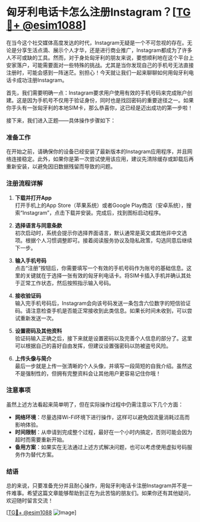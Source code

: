 # 匈牙利电话卡怎么注册Instagram？[[TG💪+ @esim1088](https://t.me/s/esim1088)]

在当今这个社交媒体高度发达的时代，Instagram无疑是一个不可忽视的存在。无论是分享生活点滴、展示个人才华，还是进行商业推广，Instagram都成为了许多人不可或缺的工具。然而，对于身处匈牙利的朋友来说，要想顺利地在这个平台上安家落户，可能需要面对一些特殊的挑战。尤其是当你发现自己的手机号无法直接注册时，可能会感到一阵迷茫。别担心！今天就让我们一起来聊聊如何用匈牙利电话卡成功注册Instagram。

首先，我们需要明确一点：Instagram要求用户使用有效的手机号码来完成账户创建。这是因为手机号不仅用于验证身份，同时也是找回密码的重要途径之一。如果你手头有一张匈牙利的本地SIM卡，那么恭喜你，这已经是迈出成功的第一步啦！

接下来，我们进入正题——具体操作步骤如下：

### 准备工作

在开始之前，请确保你的设备已经安装了最新版本的Instagram应用程序，并且网络连接稳定。此外，如果你是第一次尝试使用该应用，建议先清除缓存或卸载后再重新安装，以避免因旧数据残留而导致的问题。

### 注册流程详解

1. **下载并打开App**  
   打开手机上的App Store（苹果系统）或者Google Play商店（安卓系统），搜索“Instagram”，点击下载并安装。完成后，找到图标启动程序。

2. **选择语言与同意条款**  
   初次启动时，系统会提示你选择界面语言，默认通常是英文或其他非中文选项。根据个人习惯调整即可。接着阅读服务协议及隐私政策，勾选同意后继续下一步。

3. **输入手机号码**  
   点击“注册”按钮后，你需要填写一个有效的手机号码作为账号的基础信息。这里的关键就在于选择一张有效的匈牙利电话卡。将SIM卡插入手机并确认其处于正常工作状态，然后按照指示输入号码。

4. **接收验证码**  
   输入完手机号码后，Instagram会向该号码发送一条包含六位数字的短信验证码。请注意检查手机是否能正常接收到此类信息。如果长时间未收到，可以尝试重新发送一次。

5. **设置密码及其他资料**  
   验证码输入正确之后，接下来就是设置密码以及完善个人信息的部分了。这里可以根据自己的喜好自由发挥，但建议设置强密码以防被盗号风险。

6. **上传头像与简介**  
   最后一步就是上传一张清晰的个人头像，并填写一段简短的自我介绍。虽然这不是强制性的，但拥有完整资料会让其他用户更容易记住你哦！

### 注意事项

虽然上述方法看起来简单明了，但在实际操作过程中仍需注意以下几个方面：

- **网络环境**：尽量选择Wi-Fi环境下进行操作，这样可以避免因流量消耗过高而影响体验。
- **时间限制**：从申请到完成整个过程，最好在一个小时内搞定，否则可能会因为超时而需要重新开始。
- **备用方案**：如果实在无法通过上述方式解决问题，也可以考虑使用虚拟号码服务作为替代方案。

### 结语

总的来说，只要准备充分并且耐心操作，用匈牙利电话卡注册Instagram并不是一件难事。希望这篇文章能够帮助到正在为此苦恼的朋友们。如果你还有其他疑问，欢迎随时留言交流！

[[TG💪+ @esim1088](https://t.me/s/esim1088) ![Image](https://i.postimg.cc/4NQfJmqS/Snipaste-2025-05-13-00-14-12.png)]